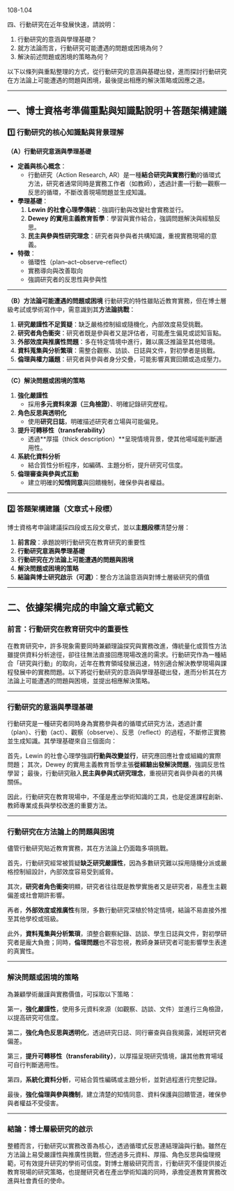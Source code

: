 108-1.04

四、行動研究在近年發展快速，請說明：

1. 行動研究的意涵與學理基礎？
2. 就方法論而言，行動研究可能遭遇的問題或困境為何？
3. 解決前述問題或困境的策略為何？

以下以條列與重點整理的方式，從行動研究的意涵與基礎出發，進而探討行動研究在方法論上可能遭遇的問題與困境，最後提出相應的解決策略或因應之道。

------------------------------

## **一、博士資格考準備重點與知識點說明＋答題架構建議**

### 1️⃣ 行動研究的核心知識點與背景理解

**（A）行動研究意涵與學理基礎**

- **定義與核心概念**：
  - 行動研究（Action Research, AR）是一種**結合研究與實務行動**的循環式方法，研究者通常同時是實務工作者（如教師），透過計畫—行動—觀察—反思的循環，不斷改善現場問題並生成知識。
- **學理基礎**：
  1. **Lewin 的社會心理學傳統**：強調行動與改變社會實務並行。
  2. **Dewey 的實用主義教育哲學**：學習與實作結合，強調問題解決與經驗反思。
  3. **民主與參與性研究理念**：研究者與參與者共構知識，重視實務現場的意義。
- **特徵**：
  - 循環性（plan–act–observe–reflect）
  - 實務導向與改善取向
  - 強調研究者的反思性與參與性

------

**（B）方法論可能遭遇的問題或困境**
 行動研究的特性雖貼近教育實務，但在博士層級考試或學術寫作中，需意識到其**方法論挑戰**：

1. **研究嚴謹性不足質疑**：缺乏嚴格控制組或隨機化，內部效度易受挑戰。
2. **研究者角色衝突**：研究者既是參與者又是評估者，可能產生偏見或認知盲點。
3. **外部效度與推廣性問題**：多在特定情境中進行，難以廣泛推論至其他環境。
4. **資料蒐集與分析繁瑣**：需整合觀察、訪談、日誌與文件，對初學者是挑戰。
5. **倫理與權力議題**：研究者與參與者身分交疊，可能影響真實回饋或造成壓力。

------

**（C）解決問題或困境的策略**

1. **強化嚴謹性**
   - 採用**多元資料來源（三角檢證）**、明確記錄研究歷程。
2. **角色反思與透明化**
   - 使用**研究日誌**，明確描述研究者立場與可能偏見。
3. **提升可轉移性（transferability）**
   - 透過**厚描（thick description）**呈現情境背景，使其他場域能判斷適用性。
4. **系統化資料分析**
   - 結合質性分析程序，如編碼、主題分析，提升研究可信度。
5. **倫理審查與參與式互動**
   - 建立明確的**知情同意**與回饋機制，確保參與者權益。

------

### 2️⃣ 答題架構建議（文章式＋段標）

博士資格考申論建議採四段或五段文章式，並以**主題段標**清楚分層：

1. **前言段**：承題說明行動研究在教育研究的重要性
2. **行動研究意涵與學理基礎**
3. **行動研究在方法論上可能遭遇的問題與困境**
4. **解決問題或困境的策略**
5. **結論與博士研究啟示（可選）**：整合方法論意涵與對博士層級研究的價值

------

## **二、依據架構完成的申論文章式範文**

### **前言：行動研究在教育研究中的重要性**

在教育研究中，許多現象需要同時兼顧理論探究與實務改進，傳統量化或質性方法雖提供資料分析途徑，卻往往無法直接回應現場改進的需求。行動研究作為一種結合「研究與行動」的取向，近年在教育領域發展迅速，特別適合解決教學現場與課程發展中的實務問題。以下將從行動研究的意涵與學理基礎出發，進而分析其在方法論上可能遭遇的問題與困境，並提出相應解決策略。

------

### **行動研究的意涵與學理基礎**

行動研究是一種研究者同時身為實務參與者的循環式研究方法，透過計畫（plan）、行動（act）、觀察（observe）、反思（reflect）的過程，不斷修正實務並生成知識。其學理基礎來自三個面向：

首先，Lewin 的社會心理學強調**行動與改變並行**，研究應回應社會或組織的實際問題；
 其次，Dewey 的實用主義教育哲學主張**從經驗出發解決問題**，強調反思性學習；
 最後，行動研究融入**民主與參與式研究理念**，重視研究者與參與者的共構關係。

因此，行動研究在教育現場中，不僅是產出學術知識的工具，也是促進課程創新、教師專業成長與學校改進的重要方法。

------

### **行動研究在方法論上的問題與困境**

儘管行動研究貼近教育實務，其在方法論上仍面臨多項挑戰。

首先，行動研究經常被質疑**缺乏研究嚴謹性**，因為多數研究難以採用隨機分派或嚴格控制組設計，內部效度容易受到威脅。

其次，**研究者角色衝突**明顯，研究者往往既是教學實施者又是研究者，易產生主觀偏差或社會期許影響。

再者，**外部效度或推廣性**有限，多數行動研究深植於特定情境，結論不易直接外推至其他學校或班級。

此外，**資料蒐集與分析繁瑣**，須整合觀察紀錄、訪談、學生日誌與文件，對初學研究者是龐大負擔；同時，**倫理問題**也不容忽視，教師身兼研究者可能影響學生表達的真實性。

------

### **解決問題或困境的策略**

為兼顧學術嚴謹與實務價值，可採取以下策略：

第一，**強化嚴謹性**，使用多元資料來源（如觀察、訪談、文件）並進行三角檢證，以提高研究可信度。

第二，**強化角色反思與透明化**，透過研究日誌、同行審查與自我揭露，減輕研究者偏差。

第三，**提升可轉移性（transferability）**，以厚描呈現研究情境，讓其他教育場域可自行判斷適用性。

第四，**系統化資料分析**，可結合質性編碼或主題分析，並對過程進行完整記錄。

最後，**強化倫理與參與機制**，建立清楚的知情同意、資料保護與回饋管道，確保參與者權益不受侵害。

------

### **結論：博士層級研究的啟示**

整體而言，行動研究以實務改善為核心，透過循環式反思連結理論與行動。雖然在方法論上易受嚴謹性與推廣性挑戰，但透過多元資料、厚描、角色反思與倫理規範，可有效提升研究的學術可信度。對博士層級研究而言，行動研究不僅提供接近教育現場的研究策略，也提醒研究者在產出學術知識的同時，承擔促進教育實務改進與社會責任的使命。